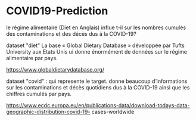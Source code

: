 # COVID19-Prediction

le régime alimentaire (Diet en Anglais) influe t-il sur les nombres cumulés des contaminations et des décès dus à la
COVID-19?

dataset "diet"
La base « Global Dietary Database » développée par Tufts University aux Etats Unis ui donne
énormément de données sur le régime alimentaire par pays.

https://www.globaldietarydatabase.org/

dataset "covid" : qui represente le target.
donne beaucoup d’informations sur les contaminations et décès quotidiens dus à la COVID-19
ainsi que les chiffres cumulés par pays. 

https://www.ecdc.europa.eu/en/publications-data/download-todays-data-geographic-distribution-covid-19-
cases-worldwide
